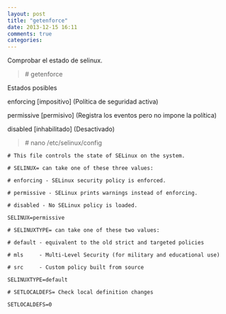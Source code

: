 ```yaml
---
layout: post
title: "getenforce"
date: 2013-12-15 16:11
comments: true
categories: 
---
```

Comprobar el estado de selinux.

>\# getenforce

Estados posibles

enforcing [impositivo] (Política de seguridad activa)

permissive [permisivo] (Registra los eventos pero no impone la política)

disabled [inhabilitado] (Desactivado)

>\# nano /etc/selinux/config

	# This file controls the state of SELinux on the system.

	# SELINUX= can take one of these three values:

	# enforcing - SELinux security policy is enforced.

	# permissive - SELinux prints warnings instead of enforcing.

	# disabled - No SELinux policy is loaded.

	SELINUX=permissive

	# SELINUXTYPE= can take one of these two values:

	# default - equivalent to the old strict and targeted policies

	# mls     - Multi-Level Security (for military and educational use)

	# src     - Custom policy built from source

	SELINUXTYPE=default

	# SETLOCALDEFS= Check local definition changes

	SETLOCALDEFS=0

